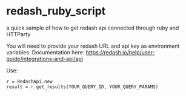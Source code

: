 # redash_ruby_script
a quick sample of how to get redash api connected through ruby and HTTParty

You will need to provide your redash URL and api key as environment variables.
Documentation here: https://redash.io/help/user-guide/integrations-and-api/api

Use:
```
r = RedashApi.new
result = r.get_results(YOUR_QUERY_ID, YOUR_QUERY_PARAMS)
```